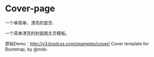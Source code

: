 # Cover-page
一个单简单、漂亮的首页.

一个简单漂亮的封面图主页模板。

原始Demo：http://v3.bootcss.com/examples/cover/
Cover template for Bootstrap, by @mdo.
